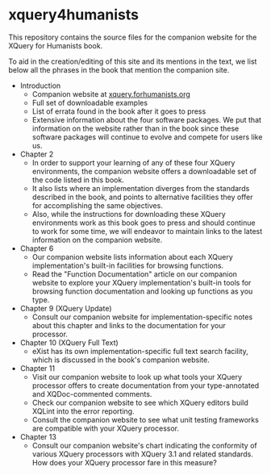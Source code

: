 # xquery4humanists

This repository contains the source files for the companion website for the XQuery for Humanists book.

To aid in the creation/editing of this site and its mentions in the text, we list below all the phrases in the book that mention the companion site.

- Introduction
    - Companion website at [xquery.forhumanists.org](http://xquery.forhumanists.org/)
    - Full set of downloadable examples
    - List of errata found in the book after it goes to press
    - Extensive information about the four software packages. We put that information on the website rather than in the book since these software packages will continue to evolve and compete for users like us.
- Chapter 2
    - In order to support your learning of any of these four XQuery environments, the companion website offers a downloadable set of the code listed in this book. 
    - It also lists where an implementation diverges from the standards described in the book, and points to alternative facilities they offer for accomplishing the same objectives. 
    - Also, while the instructions for downloading these XQuery environments work as this book goes to press and should continue to work for some time, we will endeavor to maintain links to the latest information on the companion website.
- Chapter 6
    - Our companion website lists information about each XQuery implementation's built-in facilities for browsing functions.
    - Read the "Function Documentation" article on our companion website to explore your XQuery implementation's built-in tools for browsing function documentation and looking up functions as you type.
- Chapter 9 (XQuery Update)
    - Consult our companion website for implementation-specific notes about this chapter and links to the documentation for your processor. 
- Chapter 10 (XQuery Full Text)
    - eXist has its own implementation-specific full text search facility, which is discussed in the book's companion website. 
- Chapter 11
    - Visit our companion website to look up what tools your XQuery processor offers to create documentation from your type-annotated and XQDoc-commented comments.
    - Check our companion website to see which XQuery editors build XQLint into the error reporting.
    - Consult the companion website to see what unit testing frameworks are compatible with your XQuery processor.
- Chapter 13
     - Consult our companion website's chart indicating the conformity of various XQuery processors with XQuery 3.1 and related standards. How does your XQuery processor fare in this measure?